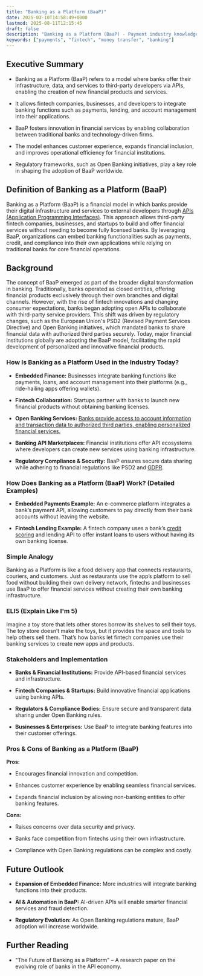 ```yaml
---
title: "Banking as a Platform (BaaP)"
date: 2025-03-10T14:58:49+0000
lastmod: 2025-08-11T12:15:45
draft: false
description: "Banking as a Platform (BaaP) - Payment industry knowledge and insights"
keywords: ["payments", "fintech", "money transfer", "banking"]
---
```


## Executive Summary

- Banking as a Platform (BaaP) refers to a model where banks offer their infrastructure, data, and services to third-party developers via APIs, enabling the creation of new financial products and services.

- It allows fintech companies, businesses, and developers to integrate banking functions such as payments, lending, and account management into their applications.

- BaaP fosters innovation in financial services by enabling collaboration between traditional banks and technology-driven firms.

- The model enhances customer experience, expands financial inclusion, and improves operational efficiency for financial institutions.

- Regulatory frameworks, such as Open Banking initiatives, play a key role in shaping the adoption of BaaP worldwide.

## Definition of Banking as a Platform (BaaP)

Banking as a Platform (BaaP) is a financial model in which banks provide their digital infrastructure and services to external developers through [APIs (Application Programming Interfaces)](https://faisalkhanllc.xyz/resources/payments-wiki/a/application-programming-interface-api/). This approach allows third-party fintech companies, businesses, and startups to build and offer financial services without needing to become fully licensed banks. By leveraging BaaP, organizations can embed banking functionalities such as payments, credit, and compliance into their own applications while relying on traditional banks for core financial operations.

## Background

The concept of BaaP emerged as part of the broader digital transformation in banking. Traditionally, banks operated as closed entities, offering financial products exclusively through their own branches and digital channels. However, with the rise of fintech innovations and changing consumer expectations, banks began adopting open APIs to collaborate with third-party service providers. This shift was driven by regulatory changes, such as the European Union's PSD2 (Revised Payment Services Directive) and Open Banking initiatives, which mandated banks to share financial data with authorized third parties securely. Today, major financial institutions globally are adopting the BaaP model, facilitating the rapid development of personalized and innovative financial products.

### How Is Banking as a Platform Used in the Industry Today?

- **Embedded Finance:** Businesses integrate banking functions like payments, loans, and account management into their platforms (e.g., ride-hailing apps offering wallets).

- **Fintech Collaboration:** Startups partner with banks to launch new financial products without obtaining banking licenses.

- **Open Banking Services:** [Banks provide access to account information and transaction data to authorized third parties, enabling personalized financial services.](https://faisalkhanllc.xyz/resources/payments-wiki/o/open-banking/)

- **Banking API Marketplaces:** Financial institutions offer API ecosystems where developers can create new services using banking infrastructure.

- **Regulatory Compliance & Security:** BaaP ensures secure data sharing while adhering to financial regulations like PSD2 and [GDPR](https://faisalkhanllc.xyz/resources/payments-wiki/g/general-data-protection-regulation-gdpr/).

### How Does Banking as a Platform (BaaP) Work? (Detailed Examples)

- **Embedded Payments Example:** An e-commerce platform integrates a bank’s payment API, allowing customers to pay directly from their bank accounts without leaving the website.

- **Fintech Lending Example:** A fintech company uses a bank’s [credit scoring](https://faisalkhanllc.xyz/resources/payments-wiki/c/credit-score/) and lending API to offer instant loans to users without having its own banking license.

### Simple Analogy

Banking as a Platform is like a food delivery app that connects restaurants, couriers, and customers. Just as restaurants use the app’s platform to sell food without building their own delivery network, fintechs and businesses use BaaP to offer financial services without creating their own banking infrastructure.

### ELI5 (Explain Like I'm 5)

Imagine a toy store that lets other stores borrow its shelves to sell their toys. The toy store doesn’t make the toys, but it provides the space and tools to help others sell them. That’s how banks let fintech companies use their banking services to create new apps and products.

### Stakeholders and Implementation

- **Banks & Financial Institutions:** Provide API-based financial services and infrastructure.

- **Fintech Companies & Startups:** Build innovative financial applications using banking APIs.

- **Regulators & Compliance Bodies:** Ensure secure and transparent data sharing under Open Banking rules.

- **Businesses & Enterprises:** Use BaaP to integrate banking features into their customer offerings.

### Pros & Cons of Banking as a Platform (BaaP)

**Pros:**

- Encourages financial innovation and competition.

- Enhances customer experience by enabling seamless financial services.

- Expands financial inclusion by allowing non-banking entities to offer banking features.

**Cons:**

- Raises concerns over data security and privacy.

- Banks face competition from fintechs using their own infrastructure.

- Compliance with Open Banking regulations can be complex and costly.

## Future Outlook

- **Expansion of Embedded Finance:** More industries will integrate banking functions into their products.

- **AI & Automation in BaaP:** AI-driven APIs will enable smarter financial services and fraud detection.

- **Regulatory Evolution:** As Open Banking regulations mature, BaaP adoption will increase worldwide.

## Further Reading

- "The Future of Banking as a Platform" – A research paper on the evolving role of banks in the API economy.

###